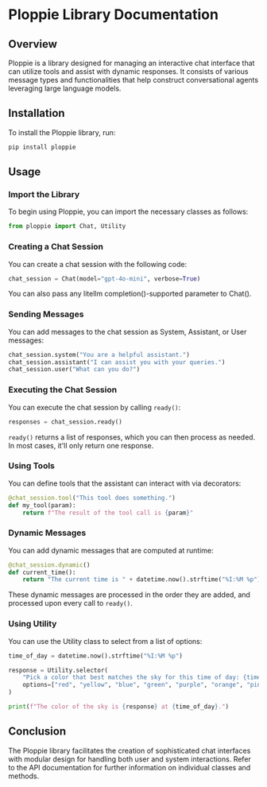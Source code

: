 # Ploppie Library Documentation

## Overview
Ploppie is a library designed for managing an interactive chat interface that can utilize tools and assist with dynamic responses. It consists of various message types and functionalities that help construct conversational agents leveraging large language models.

## Installation
To install the Ploppie library, run:
```bash
pip install ploppie
```

## Usage
### Import the Library
To begin using Ploppie, you can import the necessary classes as follows:
```python
from ploppie import Chat, Utility
```

### Creating a Chat Session
You can create a chat session with the following code:
```python
chat_session = Chat(model="gpt-4o-mini", verbose=True)
```
You can also pass any litellm completion()-supported parameter to Chat().


### Sending Messages
You can add messages to the chat session as System, Assistant, or User messages:
```python
chat_session.system("You are a helpful assistant.")
chat_session.assistant("I can assist you with your queries.")
chat_session.user("What can you do?")
```

### Executing the Chat Session
You can execute the chat session by calling `ready()`:
```python
responses = chat_session.ready()
```

`ready()` returns a list of responses, which you can then process as needed. In most cases, it'll only return one response.

### Using Tools
You can define tools that the assistant can interact with via decorators:
```python
@chat_session.tool("This tool does something.")
def my_tool(param):
    return f"The result of the tool call is {param}"
```

### Dynamic Messages
You can add dynamic messages that are computed at runtime:
```python
@chat_session.dynamic()
def current_time():
    return "The current time is " + datetime.now().strftime("%I:%M %p")
```

These dynamic messages are processed in the order they are added, and processed upon every call to `ready()`.

### Using Utility
You can use the Utility class to select from a list of options:
```python
time_of_day = datetime.now().strftime("%I:%M %p")

response = Utility.selector(
    "Pick a color that best matches the sky for this time of day: {time_of_day}",
    options=["red", "yellow", "blue", "green", "purple", "orange", "pink"]
)

print(f"The color of the sky is {response} at {time_of_day}.")
```

## Conclusion
The Ploppie library facilitates the creation of sophisticated chat interfaces with modular design for handling both user and system interactions. Refer to the API documentation for further information on individual classes and methods.